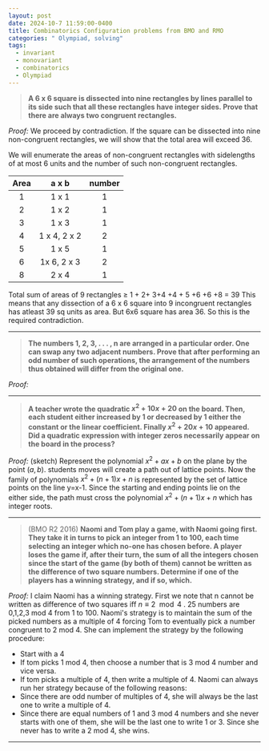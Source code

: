 ```yaml
---
layout: post
date: 2024-10-7 11:59:00-0400
title: Combinatorics Configuration problems from BMO and RMO
categories: " Olympiad, solving"
tags:
  - invariant
  - monovariant
  - combinatorics
  - Olympiad
---
```


> **A 6 x 6 square is dissected into nine rectangles by lines parallel to its side such that all these rectangles have integer sides. Prove that there are always two congruent rectangles.**

_Proof:_ We proceed by contradiction. If the square can be dissected into nine non-congruent rectangles, we will show that the total area will exceed 36.

We will enumerate the areas of non-congruent rectangles with sidelengths of at most 6 units and the number of such non-congruent rectangles.

| Area |    a x b     | number |
| :--: | :----------: | :----: |
|  1   |    1 x 1     |   1    |
|  2   |    1 x 2     |   1    |
|  3   |    1 x 3     |   1    |
|  4   | 1 x 4, 2 x 2 |   2    |
|  5   |    1 x 5     |   1    |
|  6   | 1x 6, 2 x 3  |   2    |
|  8   |    2 x 4     |   1    |

Total sum of areas of 9 rectangles $\geq$ 1 + 2+ 3+4 +4 + 5 +6 +6 +8 = 39
This means that any dissection of a 6 x 6 square into 9 incongruent rectangles has atleast 39 sq units as area. But 6x6 square has area 36. So this is the required contradiction.

---

> **The numbers 1, 2, 3, . . . , n are arranged in a particular order. One can swap any two adjacent numbers. Prove that after performing an odd number of such operations, the arrangement of the numbers thus obtained will differ from the original one.**

_Proof:_

---

> **A teacher wrote the quadratic $x^2 +10x+20$ on the board. Then, each student either increased by $1$ or decreased by $1$ either the constant or the linear coefficient. Finally $x^2 +20x+10$ appeared. Did a quadratic expression with integer zeros necessarily appear on the board in the process?**

_Proof:_ (sketch) Represent the polynomial $x^2+ax+b$ on the plane by the point $(a,b)$. students moves will create a path out of lattice points. Now the family of polynomials $x^2 + (n+1)x + n$ is represented by the set of lattice points on the line y=x-1. Since the starting and ending points lie on the either side, the path must cross the polynomial $x^2 + (n+1)x + n$ which has integer roots.

---

> (BMO R2 2016) **Naomi and Tom play a game, with Naomi going first. They take it in turns to pick an integer from 1 to 100, each time selecting an integer which no-one has chosen before. A player loses the game if, after their turn, the sum of all the integers chosen since the start of the game (by both of them) cannot be written as the difference of two square numbers. Determine if one of the players has a winning strategy, and if so, which.**

_Proof:_ I claim Naomi has a winning strategy. First we note that n cannot be written as difference of two squares iff $n \equiv 2  \mod 4$ . 25 numbers are 0,1,2,3 mod 4 from 1 to 100. Naomi's strategy is to maintain the sum of the picked numbers as a multiple of 4 forcing Tom to eventually pick a number congruent to 2 mod 4. She can implement the strategy by the following procedure:

- Start with a 4
- If tom picks 1 mod 4, then choose a number that is 3 mod 4 number and vice versa.
- If tom picks a multiple of 4, then write a multiple of 4.
  Naomi can always run her strategy because of the following reasons:
- Since there are odd number of multiples of 4, she will always be the last one to write a multiple of 4.
- Since there are equal numbers of 1 and 3 mod 4 numbers and she never starts with one of them, she will be the last one to write 1 or 3.
  Since she never has to write a 2 mod 4, she wins.

---
